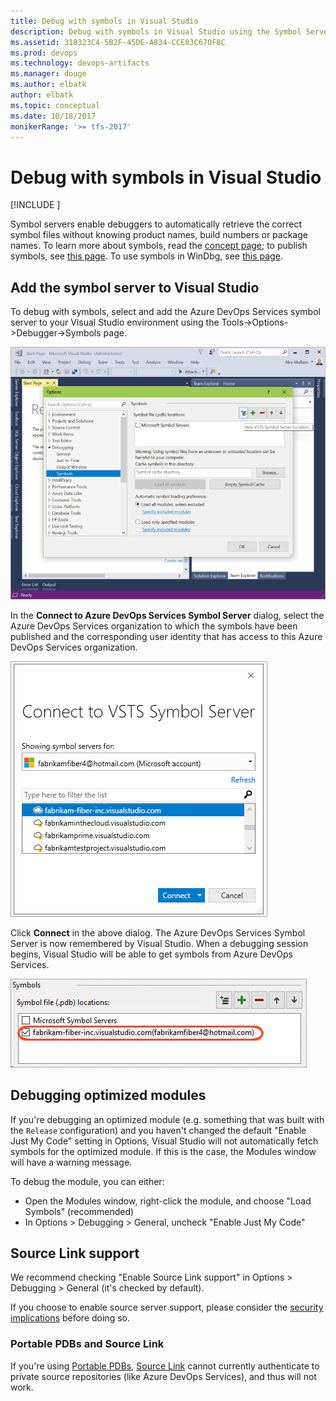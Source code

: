 ```yaml
---
title: Debug with symbols in Visual Studio
description: Debug with symbols in Visual Studio using the Symbol Server in Azure Artifacts
ms.assetid: 318323C4-5B2F-45DE-A834-CCE03C670F8C
ms.prod: devops
ms.technology: devops-artifacts
ms.manager: douge
ms.author: elbatk
author: elbatk
ms.topic: conceptual
ms.date: 10/18/2017
monikerRange: '>= tfs-2017'
---
```


# Debug with symbols in Visual Studio

[!INCLUDE [](../_shared/availability-symbols.md)]

Symbol servers enable debuggers to automatically retrieve the correct symbol files without knowing product names, build numbers or package names. To learn more about symbols, read the [concept page](../concepts/symbols.md); to publish symbols, see [this page](/vsts/pipelines/symbols/index?toc=/vsts/artifacts/toc.json). To use symbols in WinDbg, see [this page](debug-with-symbols-windbg.md).

## Add the symbol server to Visual Studio

To debug with symbols, select and add the Azure DevOps Services symbol server to your Visual Studio environment using the Tools->Options->Debugger->Symbols page.

![Add Azure DevOps Services Symbol Server in VS Debugger](_img/vsdebugger1.jpg)

In the **Connect to Azure DevOps Services Symbol Server** dialog, select the Azure DevOps Services organization to which the symbols have been published and the corresponding user identity that has access to this Azure DevOps Services organization. 

![Connect to Azure DevOps Services Symbol Server](_img/connectsymbolserver.png)

Click **Connect** in the above dialog. The Azure DevOps Services Symbol Server is now remembered by Visual Studio. When a debugging session begins, Visual Studio will be able to get symbols from Azure DevOps Services.

![Add Azure DevOps Services Symbol Server in VS Debugger](_img/vsdebugger2.png)

## Debugging optimized modules

If you're debugging an optimized module (e.g. something that was built with the `Release` configuration) and you haven't changed the default "Enable Just My Code" setting in Options, Visual Studio will not automatically fetch symbols for the optimized module. If this is the case, the Modules window will have a warning message.

To debug the module, you can either:
- Open the Modules window, right-click the module, and choose "Load Symbols" (recommended)
- In Options > Debugging > General, uncheck "Enable Just My Code"

## Source Link support

We recommend checking "Enable Source Link support" in Options > Debugging > General (it's checked by default).

If you choose to enable source server support, please consider the [security implications](https://docs.microsoft.com/en-us/visualstudio/debugger/source-server-security-alert) before doing so.

### Portable PDBs and Source Link

If you're using [Portable PDBs](https://github.com/dotnet/core/blob/master/Documentation/diagnostics/portable_pdb.md), [Source Link](https://github.com/dotnet/core/blob/master/Documentation/diagnostics/source_link.md) cannot currently authenticate to private source repositories (like Azure DevOps Services), and thus will not work.